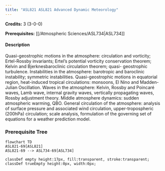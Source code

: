 ```yaml
---
title: "ASL821 ASL821 Advanced Dynamic Meteorology"
---
```

**Credits:** 3 (3-0-0)

**Prerequisites:** [[/Atmospheric Sciences/ASL734|ASL734]]

#### Description
Quasi-geostrophic motions in the atmosphere: circulation and vorticity; Ertel-Rossby invariants; Ertel’s potential vorticity conservation theorem; Kelvin and Bjerknesbaroclinic circulation theorem; quasi- geostrophic turbulence. Instabilities in the atmosphere: barotropic and baroclinic instability; symmetric instabilities. Quasi-geostrophic motions in equatorial region, heat-induced tropical circulations: monsoons, El Nino and Madden-Julian Oscillation. Waves in the atmosphere: Kelvin, Rossby and Poincaré waves, Lamb wave, internal gravity waves, vertically propagating waves, Rossby adjustment theory. Middle atmosphere dynamics: sudden atmospheric warming, QBO. General circulation of the atmosphere: analysis of surface pressure and associated wind circulation, upper-tropospheric (200hPa) circulation; scale analysis, formulation of the governing set of equations for a weather prediction model.

### Prerequisite Tree

```mermaid
flowchart TD
ASL821-69[ASL821]
ASL821-69 --> ASL734-69[ASL734]

classDef empty height:17px, fill:transparent, stroke:transparent;
classDef trueEmpty height:0px, width:0px;
```